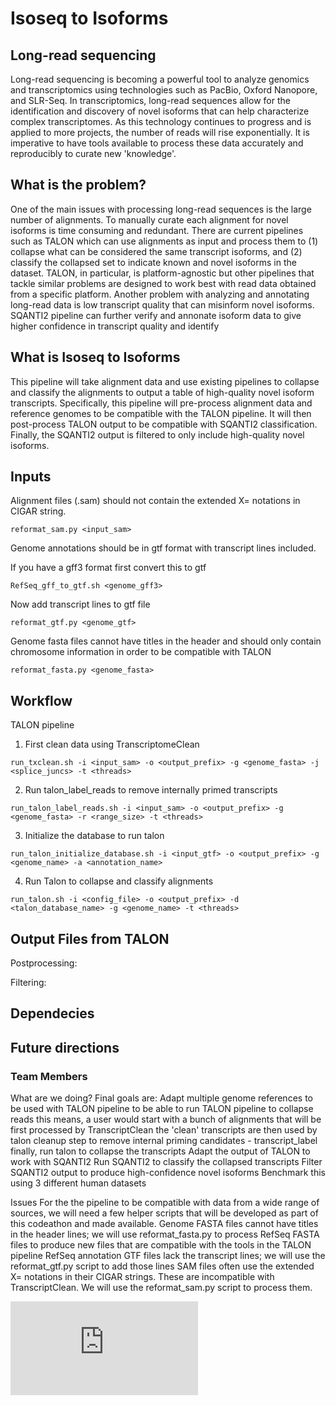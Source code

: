# Isoseq to Isoforms
## Long-read sequencing
Long-read sequencing is becoming a powerful tool to analyze genomics and transcriptomics using technologies such as PacBio, Oxford Nanopore, and SLR-Seq. In transcriptomics, long-read sequences allow for the identification and discovery of novel isoforms that can help characterize complex transcriptomes. As this technology continues to progress and is applied to more projects, the number of reads will rise exponentially. It is imperative to have tools available to process these data accurately and reproducibly to curate new 'knowledge'.

## What is the problem?
One of the main issues with processing long-read sequences is the large number of alignments. To manually curate each alignment for novel isoforms is time consuming and redundant. 
There are current pipelines such as TALON which can use alignments as input and process them to (1) collapse what can be considered the same transcript isoforms, and (2) classify the collapsed set to indicate known and novel isoforms in the dataset. TALON, in particular, is platform-agnostic but other pipelines that tackle similar problems are designed to work best with read data obtained from a specific platform. 
Another problem with analyzing and annotating long-read data is low transcript quality that can misinform novel isoforms.
SQANTI2 pipeline can further verify and annonate isoform data to give higher confidence in transcript quality and identify

## What is Isoseq to Isoforms
This pipeline will take alignment data and use existing pipelines to collapse and classify the alignments to output a table of high-quality novel isoform transcripts. Specifically, this pipeline will pre-process alignment data and reference genomes to be compatible with the TALON pipeline. It will then post-process TALON output to be compatible with SQANTI2 classification. Finally, the SQANTI2 output is filtered to only include high-quality novel isoforms.


## Inputs
Alignment files (.sam) should not contain the extended X= notations in CIGAR string.

`reformat_sam.py <input_sam>`


Genome annotations should be in gtf format with transcript lines included.

If you have a gff3 format first convert this to gtf

`RefSeq_gff_to_gtf.sh <genome_gff3>`

Now add transcript lines to gtf file


`reformat_gtf.py <genome_gtf>`


Genome fasta files cannot have titles in the header and should only contain chromosome information in order to be compatible with TALON


`reformat_fasta.py <genome_fasta>`

## Workflow
TALON pipeline 

1. First clean data using TranscriptomeClean


`run_txclean.sh -i <input_sam> -o <output_prefix> -g <genome_fasta> -j <splice_juncs> -t <threads>`

2. Run talon_label_reads to remove internally primed transcripts


`run_talon_label_reads.sh -i <input_sam> -o <output_prefix> -g <genome_fasta> -r <range_size> -t <threads>`

3. Initialize the database to run talon


`run_talon_initialize_database.sh -i <input_gtf> -o <output_prefix> -g <genome_name> -a <annotation_name>`

4. Run Talon to collapse and classify alignments


`run_talon.sh -i <config_file> -o <output_prefix> -d <talon_database_name> -g <genome_name> -t <threads>`

## Output Files from TALON

Postprocessing:


Filtering:


## Dependecies


## Future directions

### Team Members


What are we doing?
Final goals are:
Adapt multiple genome references to be used with TALON pipeline
to be able to run TALON pipeline to collapse reads
this means, a user would start with a bunch of alignments that will be first processed by TranscriptClean 
the 'clean' transcripts are then used by talon cleanup step to remove internal priming candidates - transcript_label
finally, run talon to collapse the transcripts 
Adapt the output of TALON to work with SQANTI2
Run SQANTI2 to classify the collapsed transcripts 
Filter SQANTI2 output to produce high-confidence novel isoforms
Benchmark this using 3 different human datasets

Issues
For the the pipeline to be compatible with data from a wide range of sources, we will need a few helper scripts that will be developed as part of this codeathon and made available. 
Genome FASTA files cannot have titles in the header lines; we will use reformat_fasta.py to process RefSeq FASTA files to produce new files that are compatible with the tools in the TALON pipeline 
RefSeq annotation GTF files lack the transcript lines; we will use the reformat_gtf.py script to add those lines
SAM files often use the extended X= notations in their CIGAR strings. These are incompatible with TranscriptClean. We will use the reformat_sam.py script to process them. 


![alt tag](https://github.com/NCBI-Codeathons/airbending_isoseq/files/4325511/Pipeline.1.pdf)

